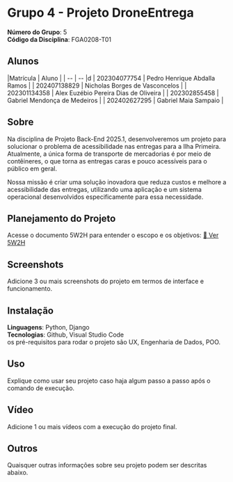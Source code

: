 # Grupo 4 - Projeto DroneEntrega

**Número do Grupo**: 5<br>
**Código da Disciplina**: FGA0208-T01<br>

## Alunos
|Matrícula | Aluno |
| -- | -- |d
| 202304077754 |  Pedro Henrique Abdalla Ramos |
| 202407138829 |  Nicholas Borges de Vasconcelos |
| 202301134358 |  Alex Euzébio Pereira Dias de Oliveira |
| 202302855458 |  Gabriel Mendonça de Medeiros |
| 202402627295 |  Gabriel Maia Sampaio |

## Sobre 
Na disciplina de Projeto Back-End 2025.1, desenvolveremos um projeto para solucionar o problema de acessibilidade nas entregas para a Ilha Primeira. Atualmente, a única forma de transporte de mercadorias é por meio de contêineres, o que torna as entregas caras e pouco acessíveis para o público em geral.

Nossa missão é criar uma solução inovadora que reduza custos e melhore a acessibilidade das entregas, utilizando uma aplicação e um sistema operacional desenvolvidos especificamente para essa necessidade.

## Planejamento do Projeto
Acesse o documento 5W2H para entender o escopo e os objetivos:  [📄 Ver 5W2H](docs/base/5w2h.md)

## Screenshots
Adicione 3 ou mais screenshots do projeto em termos de interface e funcionamento.

## Instalação 
**Linguagens**: Python, Django<br>
**Tecnologias**: Github, Visual Studio Code<br>
 os pré-requisitos para rodar o projeto são UX, Engenharia de Dados, POO.

## Uso 
Explique como usar seu projeto caso haja algum passo a passo após o comando de execução.

## Vídeo
Adicione 1 ou mais vídeos com a execução do projeto final.

## Outros 
Quaisquer outras informações sobre seu projeto podem ser descritas abaixo.
